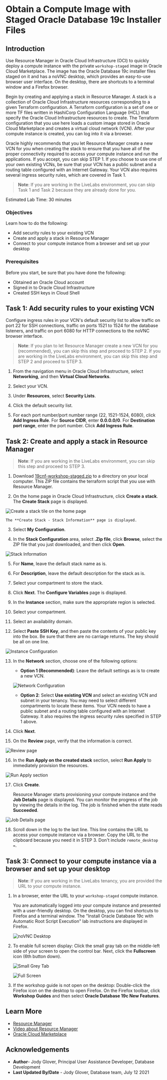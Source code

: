 # Obtain a Compute Image with Staged Oracle Database 19c Installer Files

## Introduction
Use Resource Manager in Oracle Cloud Infrastructure (OCI) to quickly deploy a compute instance with the private `workshop-staged` image in Oracle Cloud Marketplace. The image has the Oracle Database 19c installer files staged on it and has a noVNC desktop, which provides an easy-to-use browser user interface. On the desktop, there are shortcuts to a terminal window and a Firefox browser.

Begin by creating and applying a stack in Resource Manager. A stack is a collection of Oracle Cloud Infrastructure resources corresponding to a given Terraform configuration. A Terraform configuration is a set of one or more TF files written in HashiCorp Configuration Language (HCL) that specify the Oracle Cloud Infrastructure resources to create. The Terraform configuration that you use here loads a custom image stored in Oracle Cloud Marketplace and creates a virtual cloud network (VCN). After your compute instance is created, you can log into it via a browser.

Oracle highly recommends that you let Resource Manager create a new VCN for you when creating the stack to ensure that you have all of the proper connectivity required to access your compute instance and run the applications. If you accept, you can skip STEP 1. If you choose to use one of your own existing VCNs, be sure that your VCN has a public subnet and a routing table configured with an Internet Gateway. Your VCN also requires several ingress security rules, which are covered in Task 1.

> **Note**: If you are working in the LiveLabs environment, you can skip Task 1 and Task 2 because they are already done for you.

Estimated Lab Time: 30 minutes

### Objectives

Learn how to do the following:

- Add security rules to your existing VCN
- Create and apply a stack in Resource Manager
- Connect to your compute instance from a browser and set up your desktop


### Prerequisites

Before you start, be sure that you have done the following:

- Obtained an Oracle Cloud account
- Signed in to Oracle Cloud Infrastructure
- Created SSH keys in Cloud Shell

## Task 1: Add security rules to your existing VCN

Configure ingress rules in your VCN's default security list to allow traffic on port 22 for SSH connections, traffic on ports 1521 to 1524 for the database listeners, and traffic on port 6080 for HTTP connections to the noVNC browser interface.

> **Note**: If you plan to let Resource Manager create a new VCN for you (recommended), you can skip this step and proceed to STEP 2. If you are working in the LiveLabs environment, you can skip this step and STEP 2 and proceed to STEP 3.

1. From the navigation menu in Oracle Cloud Infrastructure, select **Networking**, and then **Virtual Cloud Networks**.

2. Select your VCN.

3. Under **Resources**, select **Security Lists**.

4. Click the default security list.

5. For each port number/port number range (22, 1521-1524, 6080), click **Add Ingress Rule**. For **Source CIDR**, enter **0.0.0.0/0**. For **Destination port range**, enter the port number. Click **Add Ingress Rule**.

## Task 2: Create and apply a stack in Resource Manager

> **Note**: If you are working in the LiveLabs environment, you can skip this step and proceed to STEP 3.

1. Download [19cnf-workshop-staged.zip](https://objectstorage.eu-frankfurt-1.oraclecloud.com/p/8ymA1czX8XRytfobEBedr8guxJfPwZ9gRUH2PZjbk2AeQBnFHMM06si6NSitFeqY/n/frmwj0cqbupb/b/19cNewFeatures/o/19cnf-workshop-staged.zip) to a directory on your local computer. This ZIP file contains the terraform script that you use with Resource Manager.

2. On the home page in Oracle Cloud Infrastructure, click **Create a stack**. The **Create Stack** page is displayed.

  ![Create a stack tile on the home page](images/create-a-stack.png)

    The **Create Stack - Stack Information** page is displayed.

3. Select **My Configuration**.

4. In the **Stack Configuration** area, select **.Zip file**, click **Browse**, select the ZIP file that you just downloaded, and then click **Open**.

  ![Stack Information](images/stack-information-page.png "Stack Information page")

5. For **Name**, leave the default stack name as is.

6. For **Description**, leave the default description for the stack as is.

7. Select your compartment to store the stack.

8. Click **Next**. The **Configure Variables** page is displayed.

9. In the **Instance** section, make sure the appropriate region is selected.

10. Select your compartment.

11. Select an availability domain.

12. Select **Paste SSH Key**, and then paste the contents of your public key into the box. Be sure that there are no carriage returns. The key should be all on one line.

  ![Instance Configuration](images/instance-configuration.png "Instance Configuration")

13. In the **Network** section, choose one of the following options:

    - **Option 1 (Recommended)**: Leave the default settings as is to create a new VCN.

    ![Network Configuration](images/network-configuration.png "Network Configuration")

    - **Option 2**: Select **Use existing VCN** and select an existing VCN and subnet in your tenancy. You may need to select different compartments to locate these items. Your VCN needs to have a public subnet and a routing table configured with an Internet Gateway. It also requires the ingress security rules specified in STEP 1 above.

14. Click **Next**.

15. On the **Review** page, verify that the information is correct.

  ![Review page](images/review-page.png "Review page")

16. In the **Run Apply on the created stack** section, select **Run Apply** to immediately provision the resources.

  ![Run Apply section](images/run-apply-section.png "Run Apply Section")

17. Click **Create**.

    Resource Manager starts provisioning your compute instance and the **Job Details** page is displayed. You can monitor the progress of the job by viewing the details in the log. The job is finished when the state reads **Succeeded**.

  ![Job Details page](images/job-details-page.png "Job Details page")

18. Scroll down in the log to the last line. This line contains the URL to access your compute instance via a browser. Copy the URL to the clipboard because you need it in STEP 3. Don't include `remote_desktop =`.


## Task 3: Connect to your compute instance via a browser and set up your desktop

> **Note**: If you are working in the LiveLabs tenancy, you are provided the URL to your compute instance.

1. In a browser, enter the URL to your `workshop-staged` compute instance.

   You are automatically logged into your compute instance and presented with a user-friendly desktop. On the desktop, you can find shortcuts to Firefox and a terminal window. The "Install Oracle Database 19c with Automatic Root Script Execution" lab instructions are displayed in Firefox.

    ![noVNC Desktop](images/noVNC-desktop.png "noVNC Desktop")

2. To enable full screen display: Click the small gray tab on the middle-left side of your screen to open the control bar. Next, click the **Fullscreen** icon (6th button down).

    ![Small Grey Tab](images/small-grey-tab.png "Small Grey Tab")

    ![Full Screen](images/full-screen.png "Full Screen")

3. If the workshop guide is not open on the desktop: Double-click the Firefox icon on the desktop to open Firefox. On the Firefox toolbar, click **Workshop Guides** and then select **Oracle Database 19c New Features**.



## Learn More

- [Resource Manager](https://docs.oracle.com/en-us/iaas/Content/ResourceManager/Concepts/landing.htm#ResourceManager)
- [Video about Resource Manager](https://youtu.be/udJdVCz5HYs)
- [Oracle Cloud Marketplace](https://cloudmarketplace.oracle.com/marketplace/en_US/homePage.jspx)

## Acknowledgements

- **Author**- Jody Glover, Principal User Assistance Developer, Database Development
- **Last Updated By/Date** - Jody Glover, Database team, July 12 2021
